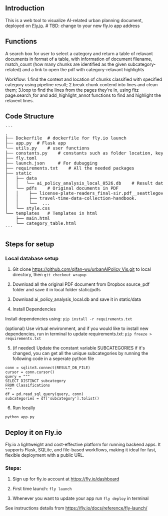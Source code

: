 ## Introduction
This is a web tool to visualize AI-related urban planning document,
deployed on [Fly.io](https://fly.io/apps/flyiotest-urban-policy). # TBD: change to your new fly.io app address


## Functions
A search box for user to select a category and return a table of relavant documents in format of a table, with information of document filename, match_count (how many chunks are identified as the given subcategory-related) and a link to open the pdf with category-relavant highlights

Workflow: 1.find the context and location of chunks classified with specified category using pipeline result; 2.break chunk contend into lines and clean them; 3.loop to find the lines from the pages they're in, using fitz page.search_for and add_highlight_annot functions to find and highlight the relavent lines.


## Code Structure
<pre>```
.
├── Dockerfile  # dockerfile for fly.io launch
├── app.py  # Flask app
└── utils.py    # user functions
├── constants.py    # constants such as folder location, keywords, highlight color
├── fly.toml
├── launch.json     # For dubugging
├── requirements.txt    # All the needed packages
├── static
│   ├── data
│   │   └── ai_policy_analysis_local_0526.db    # Result databse from pipeline
│   └── pdfs    # Original documents in PDF
│   │    ├── license-plate-readers_final-sir.pdf__seattlegov-5ba9b460d8306891aad00231650afb24.
│   │    ├── travel-time-data-collection-handbook.
│   │    └──  ...
│   └── style.css
└── templates   # Templates in html
    ├── main.html
    └── category_table.html
```</pre>

## Steps for setup
### Local database setup
1. Git clone https://github.com/qifan-wu/urbanAIPolicy_Vis.git to local directory, then `git checkout wrapup`

2. Download all the original PDF document from Dropbox source_pdf folder and save it in local folder static/pdfs

3. Download ai_policy_analysis_local.db and save it in
static/data

4. Install Dependencies

Install dependencies using:
`pip install -r requirements.txt`

(optional) Use virtual environment, and if you would like to install new dependencies, run in terminal to update requirements.txt:
`pip freeze > requirements.txt`

5. (if needed) Update the constant variable SUBCATEGORIES if it's changed, you can get all the unique subcategories by running the following code in a seperate python file
```
conn = sqlite3.connect(RESULT_DB_FILE)
cursor = conn.cursor()
query = """
SELECT DISTINCT subcategory
FROM Classifications
"""
df = pd.read_sql_query(query, conn)
subcategories = df['subcategory'].tolist()
```

6. Run locally

`python app.py`

## Deploy it on Fly.io
Fly.io a lightweight and cost-effective platform for running backend apps. It supports Flask, SQLite, and file-based workflows, making it ideal for fast, flexible deployment with a public URL.

### Steps:
1. Sign up for fly.io account at https://fly.io/dashboard

2. First time launch:
`fly launch`

3. Whenever you want to update your app
run `fly deploy` in terminal

See instructions details from https://fly.io/docs/reference/fly-launch/

